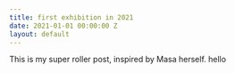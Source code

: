 ```yaml
---
title: first exhibition in 2021
date: 2021-01-01 00:00:00 Z
layout: default
---
```


This is my super roller post, inspired by Masa herself.
hello
